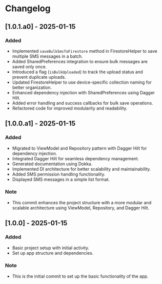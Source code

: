 # Changelog

## [1.0.1.a0] - 2025-01-15

### Added

- Implemented `saveBulkSmsToFirestore` method in FirestoreHelper to save multiple SMS messages in a
  batch.
- Added SharedPreferences integration to ensure bulk messages are saved only once.
- Introduced a flag (`isBulkUploaded`) to track the upload status and prevent duplicate uploads.
- Updated FirestoreHelper to use device-specific collection naming for better organization.
- Enhanced dependency injection with SharedPreferences using Dagger Hilt.
- Added error handling and success callbacks for bulk save operations.
- Refactored code for improved modularity and readability.

## [1.0.0.a1] - 2025-01-15

### Added

- Migrated to ViewModel and Repository pattern with Dagger Hilt for dependency injection.
- Integrated Dagger Hilt for seamless dependency management.
- Generated documentation using Dokka.
- Implemented DI architecture for better scalability and maintainability.
- Added SMS permission handling functionality.
- Displayed SMS messages in a simple list format.

### Note

- This commit enhances the project structure with a more modular and scalable architecture using
  ViewModel, Repository, and Dagger Hilt.

## [1.0.0] - 2025-01-15

### Added

- Basic project setup with initial activity.
- Set up app structure and dependencies.

### Note

- This is the initial commit to set up the basic functionality of the app.
